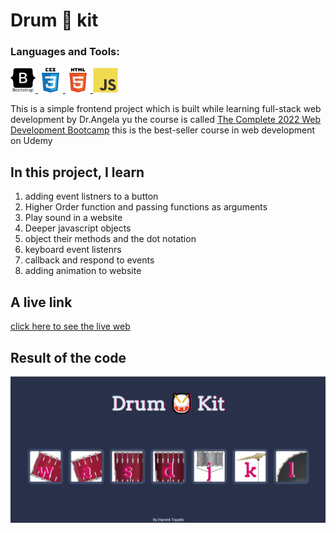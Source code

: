 # Drum 🥁 kit

<h3 align="left">Languages and Tools:</h3>
<p align="left"> <a href="https://getbootstrap.com" target="_blank" rel="noreferrer"> <img src="https://raw.githubusercontent.com/devicons/devicon/master/icons/bootstrap/bootstrap-plain-wordmark.svg" alt="bootstrap" width="40" height="40"/> </a> <a href="https://www.w3schools.com/css/" target="_blank" rel="noreferrer"> <img src="https://raw.githubusercontent.com/devicons/devicon/master/icons/css3/css3-original-wordmark.svg" alt="css3" width="40" height="40"/> </a> <a href="https://www.w3.org/html/" target="_blank" rel="noreferrer"> <img src="https://raw.githubusercontent.com/devicons/devicon/master/icons/html5/html5-original-wordmark.svg" alt="html5" width="40" height="40"/> </a> <a href="https://developer.mozilla.org/en-US/docs/Web/JavaScript" target="_blank" rel="noreferrer"> <img src="https://raw.githubusercontent.com/devicons/devicon/master/icons/javascript/javascript-original.svg" alt="javascript" width="40" height="40"/> </a> </p>


This is a simple frontend project which is built while learning full-stack web development by Dr.Angela yu the course is called  [The Complete 2022 Web Development Bootcamp](https://www.udemy.com/course/the-complete-web-development-bootcamp/) this is the best-seller course in web development on Udemy

## In this project, I learn
1. adding event listners to a button
2. Higher Order function and passing functions as arguments
3. Play sound in a website
4. Deeper javascript objects
5. object their methods and the dot notation
6. keyboard event listenrs 
7. callback and respond to events
8. adding animation to website


## A live link
[click here to see the live web](https://harshittripathi8055.github.io/Drum-Kit/)

## Result of the code
![site picture](images/pagescreen.png)
